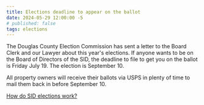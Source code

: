 ```yaml
---
title: Elections deadline to appear on the ballot
date: 2024-05-29 12:00:00 -5
# published: false
tags: elections
---
```

The Douglas County Election Commission has sent a letter to the Board Clerk and our Lawyer about
this year's elections. If anyone wants to be on the Board of Directors of the SID, the deadline
to file to get you on the ballot is Friday July 19. The election is September 10.
<!-- excerpt -->
All property owners will receive their ballots via USPS in plenty of time to mail them back in
before September 10.

[How do SID elections work?](/about/#elections)
